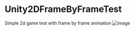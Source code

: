 # Unity2DFrameByFrameTest
Simple 2d game test with frame by frame animation
![image](/master/Assets/character1%20sheet.png)
